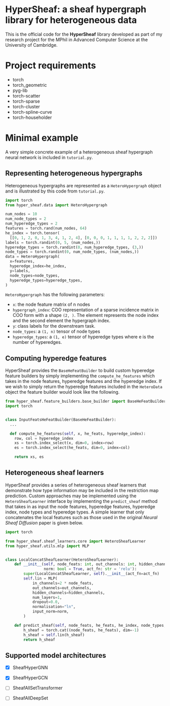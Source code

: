 # HyperSheaf: a sheaf hypergraph library for heterogeneous data

This is the official code for the **HyperSheaf** library developed as part of my
research project for the MPhil in Advanced Computer Science at the University of
Cambridge.

# Project requirements

- torch
- torch_geometric
- pyg-lib
- torch-scatter
- torch-sparse
- torch-cluster
- torch-spline-curve
- torch-householder

# Minimal example

A very simple concrete example of a heterogeneous sheaf hypergraph neural network is
included in `tutorial.py`.

## Representing heterogeneous hypergraphs

Heterogeneous hypergraphs are represented as a `HeteroHypergraph` object and is
illustrated by this code from `tutorial.py`.

```python
import torch
from hyper_sheaf.data import HeteroHypergraph

num_nodes = 10
num_node_types = 2
num_hyperedge_types = 2
features = torch.rand(num_nodes, 64)
he_index = torch.tensor(
  [[0, 1, 2, 0, 1, 3, 4, 1, 2, 4], [0, 0, 0, 1, 1, 1, 1, 2, 2, 2]])
labels = torch.randint(0, 5, (num_nodes,))
hyperedge_types = torch.randint(0, num_hyperedge_types, (3,))
node_types = torch.randint(0, num_node_types, (num_nodes,))
data = HeteroHypergraph(
  x=features,
  hyperedge_index=he_index,
  y=labels,
  node_types=node_types,
  hyperedge_types=hyperedge_types,
)
```

`HeteroHypergraph` has the following parameters:

- `x`: the node feature matrix of n nodes
- `hypergraph_index`: COO representation of a sparse incidence matrix in COO form with a
  shape `(2, )`.
  The element represents the node index and the second element the hypergraph index.
- `y`: class labels for the downstream task.
- `node_types`: a `(1, n)` tensor of node types
- `hyperedge_types`: a `(1, e)` tensor of hyperedge types where e is the number of
  hyperedges.

## Computing hyperedge features

HyperSheaf provides the `BaseHeFeatBuilder` to build custom hyperedge feature builders
by simply implementing the `compute_he_features` which takes in the node features,
hyperedge features and the hyperedge index.
If we wish to simply return the hyperedge features included in the `HeteroData` object
the feature builder would look like the following.

```python
from hyper_sheaf.feature_builders.base_builder import BaseHeFeatBuilder
import torch


class InputFeatsHeFeatBuilder(BaseHeFeatBuilder):
  ...

  def compute_he_features(self, x, he_feats, hyperedge_index):
    row, col = hyperedge_index
    xs = torch.index_select(x, dim=0, index=row)
    es = torch.index_select(he_feats, dim=0, index=col)

    return xs, es
```

## Heterogeneous sheaf learners

HyperSheaf provides a series of heterogeneous sheaf learners that demonstrate how type
information may be included in the restriction map prediction.
Custom approaches may be implemented using the `HeteroSheafLearner` interface by implementing the 
`predict_sheaf` method that takes in as input the node features, hyperedge features, hyperedge index, node types and hyperedge types.
A simple learner that only concatenates the local features such as those used in the original _Neural Sheaf Diffusion_ paper is given below.

```python
import torch

from hyper_sheaf.sheaf_learners.core import HeteroSheafLearner
from hyper_sheaf.utils.mlp import MLP


class LocalConcatSheafLearner(HeteroSheafLearner):
    def __init__(self, node_feats: int, out_channels: int, hidden_channels: int = 64,
                 norm: bool = True, act_fn: str = 'relu'):
        super(LocalConcatSheafLearner, self).__init__(act_fn=act_fn)
        self.lin = MLP(
            in_channels=2 * node_feats,
            out_channels=out_channels,
            hidden_channels=hidden_channels,
            num_layers=1,
            dropout=0.0,
            normalisation="ln",
            input_norm=norm,
        )

    def predict_sheaf(self, node_feats, he_feats, he_index, node_types, he_types):
        h_sheaf = torch.cat((node_feats, he_feats), dim=-1)
        h_sheaf = self.lin(h_sheaf)
        return h_sheaf

```

## Supported model architectures

- [x] SheafHyperGNN
- [x] SheafHyperGCN
- [ ] SheafAllSetTransformer
- [ ] SheafAllDeepSet

